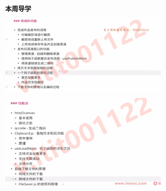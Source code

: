## 本周导学

![image-20220531224348144](image/image-20220531224348144.png)

![image-20220531224420034](image/image-20220531224420034.png)
